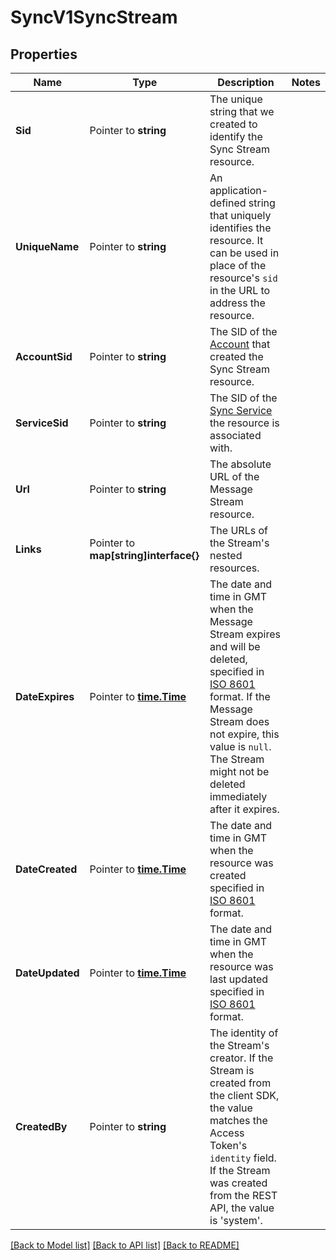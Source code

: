 # SyncV1SyncStream

## Properties

Name | Type | Description | Notes
------------ | ------------- | ------------- | -------------
**Sid** | Pointer to **string** | The unique string that we created to identify the Sync Stream resource. |
**UniqueName** | Pointer to **string** | An application-defined string that uniquely identifies the resource. It can be used in place of the resource's `sid` in the URL to address the resource. |
**AccountSid** | Pointer to **string** | The SID of the [Account](https://www.twilio.com/docs/iam/api/account) that created the Sync Stream resource. |
**ServiceSid** | Pointer to **string** | The SID of the [Sync Service](https://www.twilio.com/docs/sync/api/service) the resource is associated with. |
**Url** | Pointer to **string** | The absolute URL of the Message Stream resource. |
**Links** | Pointer to **map[string]interface{}** | The URLs of the Stream's nested resources. |
**DateExpires** | Pointer to [**time.Time**](time.Time.md) | The date and time in GMT when the Message Stream expires and will be deleted, specified in [ISO 8601](https://en.wikipedia.org/wiki/ISO_8601) format. If the Message Stream does not expire, this value is `null`. The Stream might not be deleted immediately after it expires. |
**DateCreated** | Pointer to [**time.Time**](time.Time.md) | The date and time in GMT when the resource was created specified in [ISO 8601](https://en.wikipedia.org/wiki/ISO_8601) format. |
**DateUpdated** | Pointer to [**time.Time**](time.Time.md) | The date and time in GMT when the resource was last updated specified in [ISO 8601](https://en.wikipedia.org/wiki/ISO_8601) format. |
**CreatedBy** | Pointer to **string** | The identity of the Stream's creator. If the Stream is created from the client SDK, the value matches the Access Token's `identity` field. If the Stream was created from the REST API, the value is 'system'. |

[[Back to Model list]](../README.md#documentation-for-models) [[Back to API list]](../README.md#documentation-for-api-endpoints) [[Back to README]](../README.md)


